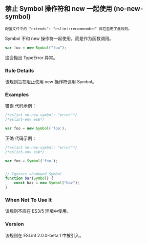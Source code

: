 ## 禁止 Symbol 操作符和 new 一起使用 (no-new-symbol)

```配置文件中的 "extends": "eslint:recommended" 属性启用了此规则。```

Symbol 不和 new 操作符一起使用，而是作为函数调用。
```js
var foo = new Symbol("foo");
```
这会抛出 TypeError 异常。

### Rule Details
该规则旨在阻止使用 new 操作符调用 Symbol。

### Examples
错误 代码示例：
```js
/*eslint no-new-symbol: "error"*/
/*eslint-env es6*/

var foo = new Symbol('foo');
```

正确 代码示例：
```js
/*eslint no-new-symbol: "error"*/
/*eslint-env es6*/

var foo = Symbol('foo');


// Ignores shadowed Symbol.
function bar(Symbol) {
    const baz = new Symbol("baz");
}
```

### When Not To Use It
该规则不应在 ES3/5 环境中使用。

### Version
该规则在 ESLint 2.0.0-beta.1 中被引入。

